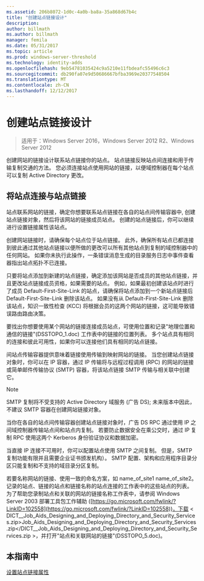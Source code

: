 ```yaml
---
ms.assetid: 206b8072-1d0c-4a0b-ba8a-35a868d67b4c
title: "创建站点链接设计"
description: 
author: billmath
ms.author: billmath
manager: femila
ms.date: 05/31/2017
ms.topic: article
ms.prod: windows-server-threshold
ms.technology: identity-adds
ms.openlocfilehash: 9eb54781035424c9a5210e11fbdeafc55496c6c3
ms.sourcegitcommit: db290fa07e9d50686667bfba3969e20377548504
ms.translationtype: MT
ms.contentlocale: zh-CN
ms.lasthandoff: 12/12/2017
---
```

# <a name="creating-a-site-link-design"></a>创建站点链接设计

>适用于：Windows Server 2016，Windows Server 2012 R2、Windows Server 2012

创建网站的链接设计联系站点链接你的站点。 站点链接反映站点间连接和用于传输复制交通的方法。 您必须连接站点使用网站的链接，以便域控制器在每个站点可以复制 Active Directory 更改。  
  
## <a name="connecting-sites-with-site-links"></a>将站点连接与站点链接  
站点联系网站的链接，确定你想要联系站点链接在各自的站点间传输容器中, 创建站点链接对象，然后将该网站的链接成员站点。 创建的站点链接后，你可以继续进行设置链接属性该站点。  
  
创建网站链接时，请确保每个站点位于站点链接。 此外，确保所有站点已都连接到彼此通过其他站点链接以便所做的更改可以所有其他站点到复制的域控制器中的任何网站。 如果你未执行此操作，一条错误消息生成的目录服务日志中事件查看器指出站点拓扑不已连接。  
  
只要将站点添加到新建的站点链接，确定添加该网站是否成员的其他站点链接，并且更改站点链接成员资格，如果需要的站点。 例如，如果最初创建该站点时进行了成员 Default-First-Site-Link 的站点，请确保将站点添加到一个新站点链接后 Default-First-Site-Link 删除该站点。 如果没有从 Default-First-Site-Link 删除该站点，知识一致性检查 (KCC) 将根据会员的这两个网站的链接，这可能导致错误路由路由决策。  
  
要找出你想要使用某个网站的链接连接成员站点，可使用位置和记录"地理位置和通信的链接"(DSSTOPO_1.doc) 工作表中的链接的位置列表。 多个站点具有相同的连接和彼此可用性，如果你可以连接他们具有相同的站点链接。  
  
间站点传输容器提供意味着链接使用传输到映射网站的链接。 当您创建站点链接对象时，你可以在 IP 容器，通过 IP 传输将与远程过程调用 (RPC) 的网站的链接或简单邮件传输协议 (SMTP) 容器，将该站点链接 SMTP 传输与相关联中创建它。  
  
> [!NOTE]  
> SMTP 复制将不受支持的 Active Directory 域服务 (广告 DS); 未来版本中因此，不建议 SMTP 容器在创建网站链接对象。  
  
当你在各自的站点间传输容器创建站点链接对象时，广告 DS RPC 通过使用 IP 之间域控制器传输站点间和站点内复制。 若要防止数据安全在乘公交时，通过 IP 复制 RPC 使用这两个 Kerberos 身份验证协议和数据加密。  
  
当直接 IP 连接不可用时，你可以配置站点使用 SMTP 之间复制。 但是，SMTP 复制功能有限并且需要企业证书颁发机构）。 SMTP 配置、架构和应用程序目录分区只能复制和不支持的域目录分区复制。  
  
若要名称网站的链接、使用一致的命名方案，如 name_of_site1 name_of_site2。 记录的站点、链接的站点和链接名称的站点连接的工作表中的这些站点的列表。 为了帮助您录制站点和关联的网站的链接名称工作表中，请参阅 Windows Server 2003 部署工具包工作辅助 ([https://go.microsoft.com/fwlink/?LinkID=102558](https://go.microsoft.com/fwlink/?LinkID=102558))，下载 < DICT__Job_Aids_Designing_and_Deploying_Directory_and_Security_Services.zip>Job_Aids_Designing_and_Deploying_Directory_and_Security_Services.zip</DICT__Job_Aids_Designing_and_Deploying_Directory_and_Security_Services.zip >，并打开"站点和关联网站的链接"(DSSTOPO_5.doc)。  
  
## <a name="in-this-guide"></a>本指南中  
[设置站点链接属性](Setting-Site-Link-Properties.md)  
  


